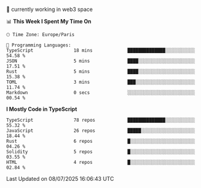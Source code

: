🔭 currently working in web3 space

<!--START_SECTION:waka-->
📊 **This Week I Spent My Time On** 

```text
🕑︎ Time Zone: Europe/Paris

💬 Programming Languages: 
TypeScript               18 mins             ██████████████░░░░░░░░░░░   54.58 % 
JSON                     5 mins              ████░░░░░░░░░░░░░░░░░░░░░   17.51 % 
Rust                     5 mins              ████░░░░░░░░░░░░░░░░░░░░░   15.38 % 
TOML                     3 mins              ███░░░░░░░░░░░░░░░░░░░░░░   11.74 % 
Markdown                 0 secs              ░░░░░░░░░░░░░░░░░░░░░░░░░   00.54 % 
```

**I Mostly Code in TypeScript** 

```text
TypeScript               78 repos            ██████████████░░░░░░░░░░░   55.32 % 
JavaScript               26 repos            █████░░░░░░░░░░░░░░░░░░░░   18.44 % 
Rust                     6 repos             █░░░░░░░░░░░░░░░░░░░░░░░░   04.26 % 
Solidity                 5 repos             █░░░░░░░░░░░░░░░░░░░░░░░░   03.55 % 
HTML                     4 repos             █░░░░░░░░░░░░░░░░░░░░░░░░   02.84 % 
```




 Last Updated on 08/07/2025 16:06:43 UTC
<!--END_SECTION:waka-->
